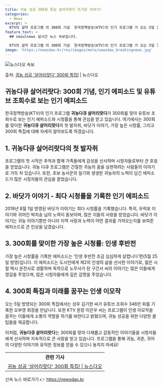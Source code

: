 ```yaml
---
title: 귀농 성공 300회 특집 살어리랏다 뜨거운 이야기!
categories:
  - News
excerpt: >
  KTV의 걸작 프로그램 의 300회 기념  한국정책방송(KTV)의 인기 프로그램 가 오는 5일 300회를 맞…
feature_text: >
  ## seoulnews 실시간 뉴스 속보입니다.

  KTV의 걸작 프로그램 의 300회 기념  한국정책방송(KTV)의 인기 프로그램 가 오는 5일 300회를 맞…
image: 'https://newsdao.kr/res/images/meta/newsdao_breakingnews.jpg'
---
```


![뉴스다오 속보](https://newsdao.kr/res/images/meta/newsdao_breakingnews.jpg)

<p>출처: <a href="https://newsdao.kr/4632" rel="dofollow">귀농 성공 '살어리랏다' 300회 특집!</a> | 뉴스다오</p>

<h2>귀농다큐 살어리랏다: 300회 기념, 인기 에피소드 및 유튜브 조회수로 보는 인기 에피소드</h2>

<p data-ke-size="size16">한국정책방송(KTV)의 인기 프로그램 <b>귀농다큐 살어리랏다</b>가 300회를 맞아 유튜브 조회수로 보는 인기 에피소드와 시청률을 통해 관심을 받고 있습니다. 여기에서는 300회를 맞이한 <b>귀농다큐 살어리랏다</b>의 첫 발자취, 바닷가 이야기, 가장 높은 시청률, 그리고 300회 특집에 대해 자세히 알아보도록 하겠습니다.</p>

<h2 data-ke-size="size26"> 1. 귀농다큐 살어리랏다의 첫 발자취 </h2>
<p data-ke-size="size16">프로그램의 첫 시작은 추억과 함께 가족들에게 감성을 선사하며 시청자들로부터 큰 호응을 얻었습니다. 귀농 다큐 프로그램은 간절한 귀농의 꿈을 실현하려는 사람들의 이야기로 가득 차 있습니다. 또한, 초보 농사꾼의 일기와 생생한 귀농자의 노력이 담긴 에피소드가 많은 시청자들의 관심을 끌었습니다.</p>

<h2 data-ke-size="size26"> 2. 바닷가 이야기 - 최다 시청률을 기록한 인기 에피소드 </h2>
<p data-ke-size="size16">2019년 8월 1일 방영된 바닷가 이야기는 최다 시청률을 기록했습니다. 특히, 우럭포 이야기와 귀어인 박치송 님의 노력이 돋보이며, 많은 이들의 사랑을 받았습니다. 바닷가 이야기는 귀농 이야기뿐만 아니라 지역 사랑과 노력이 어떤 결과를 가져오는지를 보여준 에피소드로 큰 인상을 남겼습니다.</p>

<h2 data-ke-size="size26"> 3. 300회를 맞이한 가장 높은 시청률: 인생 후반전 </h2>
<p data-ke-size="size16">가장 높은 시청률을 기록한 에피소드는 ‘인생 후반전 조금 심심하게 살렵니다’편(5월 25일 방영)입니다. 이 에피소드는 도시인에게 제2의 인생의 삶을 선사한 이야기로, 젊은 시절 택시 운전사로 생활하며 독학으로 노무사가 된 구건서 씨의 이야기는 많은 이들에게 영감을 주었으며, 많은 시청자들에게 깊은 감명을 주었습니다.</p>

<h2 data-ke-size="size26"> 4. 300회 특집과 미래를 꿈꾸는 인생 이모작 </h2>
<p data-ke-size="size16">오는 5일 방영되는 300회 특집에서는 성우 김기현 씨가 유튜브 조회수 346만 회를 기록한 오부영 회장을 만납니다. 또한 KTV 원장 이은우 씨는 프로그램이 인생 이모작을 꿈꾸는 이들에게 소통의 역할을 하기를 바란다고 밝혔으며, 귀농 성공을 위한 다양한 꿀팁들을 제공합니다.</p>

<p data-ke-size="size16">이처럼, <b>귀농다큐 살어리랏다</b>는 300회를 맞아 다채롭고 감동적인 이야기들을 시청자들에게 선사하며 지속적으로 큰 사랑을 받고 있습니다. 프로그램을 통해 귀농, 귀촌, 귀어의 다양한 이야기와 유익한 정보를 얻을 수 있으니 놓치지 마세요!</p>

<table>
<tbody>
<tr>
<td style="text-align: center; height: 17px;"><b>관련 기사</b></td>
</tr>
<tr>
<td style="text-align: center; height: 17px;"><a href="https://newsdao.kr/4632">귀농 성공 '살어리랏다' 300회 특집! | 뉴스다오</a></td>
</tr>
</tbody>
</table>
 

신속 뉴스 바로가기 👉 <a href="https://newsdao.kr" rel="dofollow">https://newsdao.kr</a>



